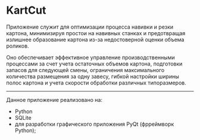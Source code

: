 # KartCut

Приложение служит для оптимизации процесса навивки и резки картона, минимизируя простои на навивных станках и предотвращая излишнее образование картона из-за недостоверной оценки объема роликов. 

Оно обеспечивает эффективное управление производственными процессами за счет учета остаточных объемов картона, подготовки запасов для следующей смены, ограничения максимального количества размещения за одну завесу, гибкой настройки ширины полос картона и учета скорости обработки различных типоразмеров.

<hr>

Данное приложение реализовано на: 

+ Python
+ SQLite
+ для разработки графического приложения PyQt (фрреймворк Python);
